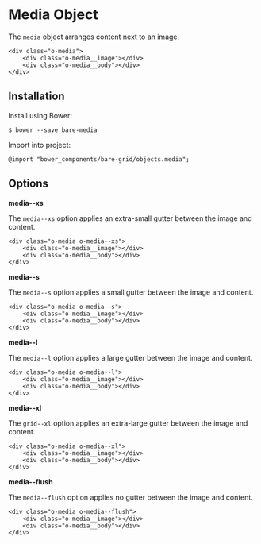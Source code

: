 # Media Object

The `media` object arranges content next to an image.

	<div class="o-media">
		<div class="o-media__image"></div>
		<div class="o-media__body"></div>
	</div>

## Installation

Install using Bower:

	$ bower --save bare-media

Import into project:

	@import "bower_components/bare-grid/objects.media";

## Options

**media--xs**

The `media--xs` option applies an extra-small gutter between the image and content.

	<div class="o-media o-media--xs">
		<div class="o-media__image"></div>
		<div class="o-media__body"></div>
	</div>


**media--s**

The `media--s` option applies a small gutter between the image and content.

	<div class="o-media o-media--s">
		<div class="o-media__image"></div>
		<div class="o-media__body"></div>
	</div>


**media--l**

The `media--l` option applies a large gutter between the image and content.

	<div class="o-media o-media--l">
		<div class="o-media__image"></div>
		<div class="o-media__body"></div>
	</div>


**media--xl**

The `grid--xl` option applies an extra-large gutter between the image and content.

	<div class="o-media o-media--xl">
		<div class="o-media__image"></div>
		<div class="o-media__body"></div>
	</div>

**media--flush**

The `media--flush` option applies no gutter between the image and content.

	<div class="o-media o-media--flush">
		<div class="o-media__image"></div>
		<div class="o-media__body"></div>
	</div>
